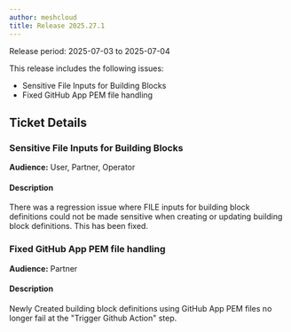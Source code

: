 ```yaml
---
author: meshcloud
title: Release 2025.27.1
---
```


Release period: 2025-07-03 to 2025-07-04

This release includes the following issues:
* Sensitive File Inputs for Building Blocks
* Fixed GitHub App PEM file handling
<!--truncate-->

## Ticket Details
### Sensitive File Inputs for Building Blocks
**Audience:** User, Partner, Operator<br>

#### Description
There was a regression issue where FILE inputs for
building block definitions could not be made sensitive
when creating or updating building block definitions.
This has been fixed.

### Fixed GitHub App PEM file handling
**Audience:** Partner<br>

#### Description
Newly Created building block definitions using GitHub App PEM files no longer fail at the "Trigger Github Action" step.

